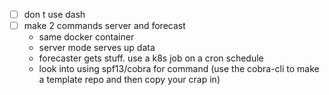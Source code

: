 - [ ] don t use dash
- [ ] make 2 commands server and forecast
    - same docker container
    - server mode serves up data
    - forecaster gets stuff. use a k8s job on a cron schedule
    - look into using spf13/cobra for command (use the cobra-cli to make a template repo and then copy your crap in)